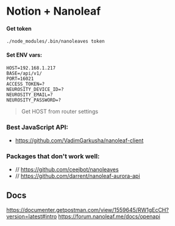 # Notion + Nanoleaf

#### Get token

```
./node_modules/.bin/nanoleaves token
```

#### Set ENV vars:

```
HOST=192.168.1.217
BASE=/api/v1/
PORT=16021
ACCESS_TOKEN=?
NEUROSITY_DEVICE_ID=?
NEUROSITY_EMAIL=?
NEUROSITY_PASSWORD=?
```

> Get HOST from router settings

### Best JavaScript API:

- https://github.com/VadimGarkusha/nanoleaf-client

### Packages that don't work well:

- // https://github.com/ceejbot/nanoleaves
- // https://github.com/darrent/nanoleaf-aurora-api

## Docs

https://documenter.getpostman.com/view/1559645/RW1gEcCH?version=latest#intro
https://forum.nanoleaf.me/docs/openapi
